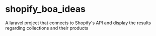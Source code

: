 # shopify_boa_ideas
A laravel project that connects to Shopify's API and display the results  regarding collections and their products
